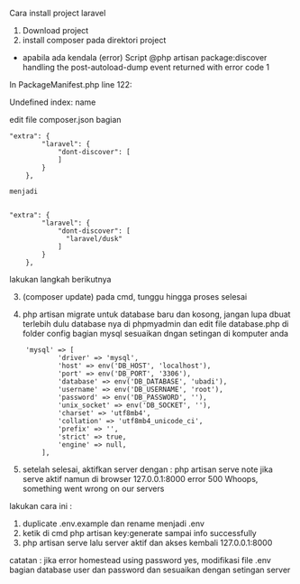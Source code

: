 Cara install project laravel
1. Download project
2. install composer pada direktori project
- apabila ada kendala (error) 
Script @php artisan package:discover handling the post-autoload-dump event returned with error code 1

In PackageManifest.php line 122:

  Undefined index: name

edit file composer.json
bagian 
```
"extra": {
        "laravel": {
            "dont-discover": [ 
            ]
        }
    },

menjadi


"extra": {
        "laravel": {
            "dont-discover": [
              "laravel/dusk"
            ]
        }
    },
```


lakukan langkah berikutnya


3. (composer update) pada cmd, tunggu hingga proses selesai

4. php artisan migrate untuk database baru dan kosong, jangan lupa dbuat terlebih dulu database nya di phpmyadmin dan edit file database.php di folder config bagian mysql sesuaikan dngan setingan di komputer anda
```
    'mysql' => [
            'driver' => 'mysql',
            'host' => env('DB_HOST', 'localhost'),
            'port' => env('DB_PORT', '3306'),
            'database' => env('DB_DATABASE', 'ubadi'),
            'username' => env('DB_USERNAME', 'root'),
            'password' => env('DB_PASSWORD', ''),
            'unix_socket' => env('DB_SOCKET', ''),
            'charset' => 'utf8mb4',
            'collation' => 'utf8mb4_unicode_ci',
            'prefix' => '',
            'strict' => true,
            'engine' => null,
        ],
```

5. setelah selesai, aktifkan server dengan : php artisan serve
note jika serve aktif namun di browser 127.0.0.1:8000 error 500 Whoops, something went wrong on our servers

lakukan cara ini :

1. duplicate .env.example dan rename menjadi .env
2. ketik di cmd  php artisan key:generate sampai info successfully
3. php artisan serve
lalu server aktif dan akses kembali 127.0.0.1:8000

catatan : jika error homestead using password yes, modifikasi file .env bagian database user dan password dan sesuaikan dengan setingan server
